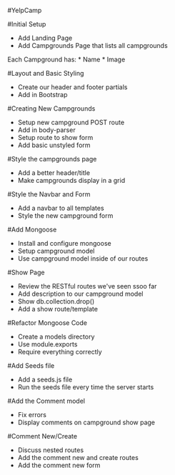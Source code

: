 #YelpCamp

#Initial Setup
* Add Landing Page
* Add Campgrounds Page that lists all campgrounds

Each Campground has:
    * Name
    * Image

#Layout and Basic Styling
* Create our header and footer partials
* Add in Bootstrap

#Creating New Campgrounds
* Setup new campground POST route
* Add in body-parser
* Setup route to show form
* Add basic unstyled form

#Style the campgrounds page
* Add a better header/title
* Make campgrounds display in a grid

#Style the Navbar and Form
* Add a navbar to all templates
* Style the new campground form

#Add Mongoose
* Install and configure mongoose
* Setup campground model
* Use campground model inside of our routes

#Show Page
* Review the RESTful routes we've seen ssoo far
* Add description to our campground model
* Show db.collection.drop()
* Add a show route/template

#Refactor Mongoose Code
* Create a models directory
* Use module.exports
* Require everything correctly

#Add Seeds file
* Add a seeds.js file
* Run the seeds file every time the server starts

#Add the Comment model
* Fix errors
* Display comments on campground show page

#Comment New/Create
* Discuss nested routes
* Add the comment new and create routes
* Add the comment new form